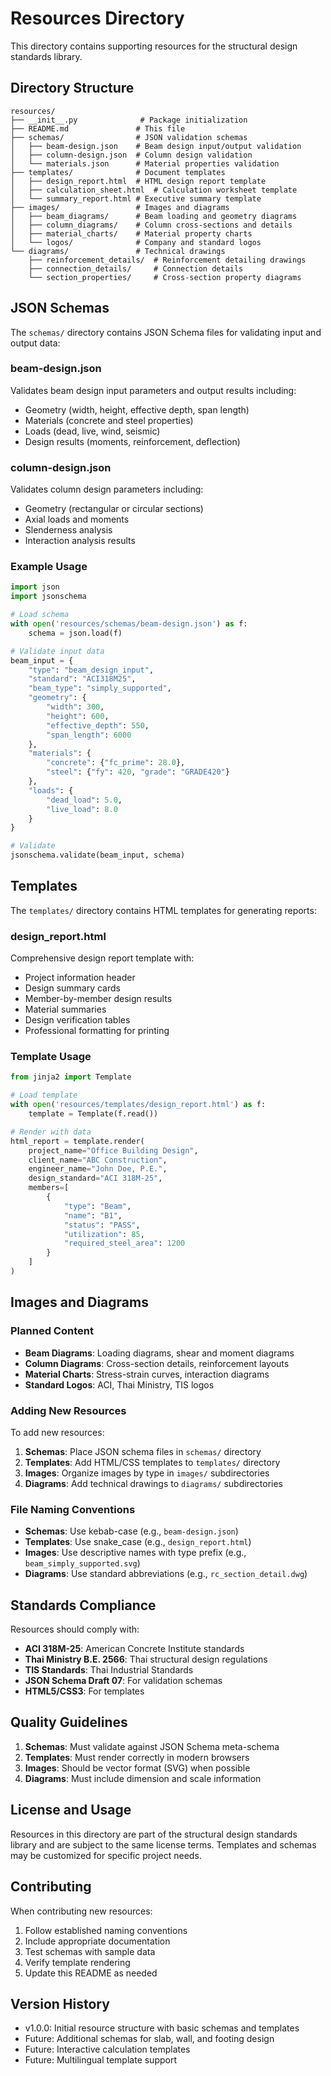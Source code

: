 # Resources Directory

This directory contains supporting resources for the structural design standards library.

## Directory Structure

```
resources/
├── __init__.py              # Package initialization
├── README.md               # This file
├── schemas/                # JSON validation schemas
│   ├── beam-design.json    # Beam design input/output validation
│   ├── column-design.json  # Column design validation
│   └── materials.json      # Material properties validation
├── templates/              # Document templates
│   ├── design_report.html  # HTML design report template
│   ├── calculation_sheet.html  # Calculation worksheet template
│   └── summary_report.html # Executive summary template
├── images/                 # Images and diagrams
│   ├── beam_diagrams/      # Beam loading and geometry diagrams
│   ├── column_diagrams/    # Column cross-sections and details
│   ├── material_charts/    # Material property charts
│   └── logos/              # Company and standard logos
└── diagrams/               # Technical drawings
    ├── reinforcement_details/  # Reinforcement detailing drawings
    ├── connection_details/     # Connection details
    └── section_properties/     # Cross-section property diagrams
```

## JSON Schemas

The `schemas/` directory contains JSON Schema files for validating input and output data:

### beam-design.json
Validates beam design input parameters and output results including:
- Geometry (width, height, effective depth, span length)
- Materials (concrete and steel properties)
- Loads (dead, live, wind, seismic)
- Design results (moments, reinforcement, deflection)

### column-design.json
Validates column design parameters including:
- Geometry (rectangular or circular sections)
- Axial loads and moments
- Slenderness analysis
- Interaction analysis results

### Example Usage
```python
import json
import jsonschema

# Load schema
with open('resources/schemas/beam-design.json') as f:
    schema = json.load(f)

# Validate input data
beam_input = {
    "type": "beam_design_input",
    "standard": "ACI318M25",
    "beam_type": "simply_supported",
    "geometry": {
        "width": 300,
        "height": 600,
        "effective_depth": 550,
        "span_length": 6000
    },
    "materials": {
        "concrete": {"fc_prime": 28.0},
        "steel": {"fy": 420, "grade": "GRADE420"}
    },
    "loads": {
        "dead_load": 5.0,
        "live_load": 8.0
    }
}

# Validate
jsonschema.validate(beam_input, schema)
```

## Templates

The `templates/` directory contains HTML templates for generating reports:

### design_report.html
Comprehensive design report template with:
- Project information header
- Design summary cards
- Member-by-member design results
- Material summaries
- Design verification tables
- Professional formatting for printing

### Template Usage
```python
from jinja2 import Template

# Load template
with open('resources/templates/design_report.html') as f:
    template = Template(f.read())

# Render with data
html_report = template.render(
    project_name="Office Building Design",
    client_name="ABC Construction",
    engineer_name="John Doe, P.E.",
    design_standard="ACI 318M-25",
    members=[
        {
            "type": "Beam",
            "name": "B1",
            "status": "PASS",
            "utilization": 85,
            "required_steel_area": 1200
        }
    ]
)
```

## Images and Diagrams

### Planned Content
- **Beam Diagrams**: Loading diagrams, shear and moment diagrams
- **Column Diagrams**: Cross-section details, reinforcement layouts
- **Material Charts**: Stress-strain curves, interaction diagrams
- **Standard Logos**: ACI, Thai Ministry, TIS logos

### Adding New Resources

To add new resources:

1. **Schemas**: Place JSON schema files in `schemas/` directory
2. **Templates**: Add HTML/CSS templates to `templates/` directory  
3. **Images**: Organize images by type in `images/` subdirectories
4. **Diagrams**: Add technical drawings to `diagrams/` subdirectories

### File Naming Conventions

- **Schemas**: Use kebab-case (e.g., `beam-design.json`)
- **Templates**: Use snake_case (e.g., `design_report.html`)
- **Images**: Use descriptive names with type prefix (e.g., `beam_simply_supported.svg`)
- **Diagrams**: Use standard abbreviations (e.g., `rc_section_detail.dwg`)

## Standards Compliance

Resources should comply with:
- **ACI 318M-25**: American Concrete Institute standards
- **Thai Ministry B.E. 2566**: Thai structural design regulations
- **TIS Standards**: Thai Industrial Standards
- **JSON Schema Draft 07**: For validation schemas
- **HTML5/CSS3**: For templates

## Quality Guidelines

1. **Schemas**: Must validate against JSON Schema meta-schema
2. **Templates**: Must render correctly in modern browsers
3. **Images**: Should be vector format (SVG) when possible
4. **Diagrams**: Must include dimension and scale information

## License and Usage

Resources in this directory are part of the structural design standards library and are subject to the same license terms. Templates and schemas may be customized for specific project needs.

## Contributing

When contributing new resources:

1. Follow established naming conventions
2. Include appropriate documentation
3. Test schemas with sample data
4. Verify template rendering
5. Update this README as needed

## Version History

- v1.0.0: Initial resource structure with basic schemas and templates
- Future: Additional schemas for slab, wall, and footing design
- Future: Interactive calculation templates
- Future: Multilingual template support